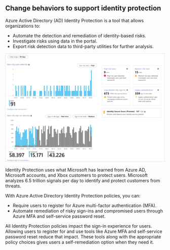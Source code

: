 ## Change behaviors to support identity protection

Azure Active Directory (AD) Identity Protection is a tool that allows organizations to:

- Automate the detection and remediation of identity-based risks.
- Investigate risks using data in the portal.
- Export risk detection data to third-party utilities for further analysis.

![New risky users detected screen image](../media/identity-protection.png)

Identity Protection uses what Microsoft has learned from Azure AD, Microsoft accounts, and Xbox customers to protect users. Microsoft analyzes 6.5 trillion signals per day to identify and protect customers from threats.

With Azure Active Directory Identity Protection policies, you can:

- Require users to register for Azure multi-factor authentication (MFA).
- Automate remediation of risky sign-ins and compromised users through Azure MFA and self-service password reset.

All Identity Protection policies impact the sign-in experience for users. Allowing users to register for and use tools like Azure MFA and self-service password reset reduce that impact. These tools along with the appropriate policy choices gives users a self-remediation option when they need it.
